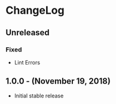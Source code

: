 ChangeLog
=========

Unreleased
----------
### Fixed
* Lint Errors

1.0.0 - (November 19, 2018)
------------------
* Initial stable release
